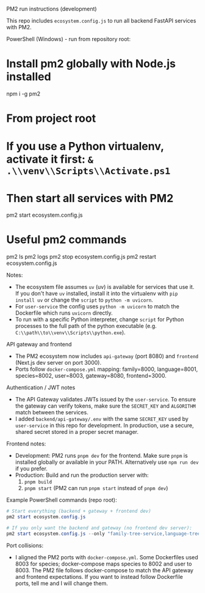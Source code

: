PM2 run instructions (development)

This repo includes `ecosystem.config.js` to run all backend FastAPI services with PM2.

PowerShell (Windows) - run from repository root:

# Install pm2 globally with Node.js installed
npm i -g pm2

# From project root
# If you use a Python virtualenv, activate it first: `& .\\venv\\Scripts\\Activate.ps1`
# Then start all services with PM2
pm2 start ecosystem.config.js

# Useful pm2 commands
pm2 ls
pm2 logs
pm2 stop ecosystem.config.js
pm2 restart ecosystem.config.js

Notes:
- The ecosystem file assumes `uv` (uv) is available for services that use it. If you don't have `uv` installed, install it into the virtualenv with `pip install uv` or change the `script` to `python -m uvicorn`.
- For `user-service` the config uses `python -m uvicorn` to match the Dockerfile which runs `uvicorn` directly.
- To run with a specific Python interpreter, change `script` for Python processes to the full path of the python executable (e.g. `C:\\path\\to\\venv\\Scripts\\python.exe`).

API gateway and frontend
- The PM2 ecosystem now includes `api-gateway` (port 8080) and `frontend` (Next.js dev server on port 3000).
- Ports follow `docker-compose.yml` mapping: family=8000, language=8001, species=8002, user=8003, gateway=8080, frontend=3000.

Authentication / JWT notes
- The API Gateway validates JWTs issued by the `user-service`. To ensure the gateway can verify tokens, make sure the `SECRET_KEY` and `ALGORITHM` match between the services.
- I added `backend/api-gateway/.env` with the same `SECRET_KEY` used by `user-service` in this repo for development. In production, use a secure, shared secret stored in a proper secret manager.

Frontend notes:
- Development: PM2 runs `pnpm dev` for the frontend. Make sure `pnpm` is installed globally or available in your PATH. Alternatively use `npm run dev` if you prefer.
- Production: Build and run the production server with:
  1) `pnpm build`
  2) `pnpm start` (PM2 can run `pnpm start` instead of `pnpm dev`)

Example PowerShell commands (repo root):

```powershell
# Start everything (backend + gateway + frontend dev)
pm2 start ecosystem.config.js

# If you only want the backend and gateway (no frontend dev server):
pm2 start ecosystem.config.js --only "family-tree-service,language-tree-service,species-tree-service,user-service,api-gateway"
```

Port collisions:
- I aligned the PM2 ports with `docker-compose.yml`. Some Dockerfiles used 8003 for species; docker-compose maps species to 8002 and user to 8003. The PM2 file follows docker-compose to match the API gateway and frontend expectations. If you want to instead follow Dockerfile ports, tell me and I will change them.
